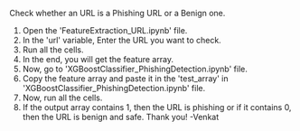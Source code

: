Check whether an URL is a Phishing URL or a Benign one.
1) Open the 'FeatureExtraction_URL.ipynb' file.
2) In the 'url' variable, Enter the URL you want to check.
3) Run all the cells.
4) In the end, you will get the feature array.
5) Now, go to 'XGBoostClassifier_PhishingDetection.ipynb' file.
6) Copy the feature array and paste it in the 'test_array' in 'XGBoostClassifier_PhishingDetection.ipynb' file.
7) Now, run all the cells.
8) If the output array contains 1, then the URL is phishing or if it contains 0, then the URL is benign and safe.
Thank you!
-Venkat
